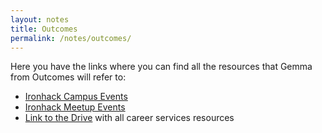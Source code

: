 ```yaml
---
layout: notes
title: Outcomes
permalink: /notes/outcomes/
---
```


Here you have the links where you can find all the resources that Gemma from Outcomes will refer to:

- [Ironhack Campus Events](https://calendar.google.com/calendar/embed?src=ironhack.com_d65thkoj4bqvmeqod1gsiqp4f8@group.calendar.google.com&ctz=Europe/Madrid&pli=1)
- [Ironhack Meetup Events](https://www.meetup.com/ironhackbcn/)
- [Link to the Drive](https://drive.google.com/open?id=1TX3Iz8MENd3OlL1HuzEL3XLtxT4I-sg6) with all career services resources
